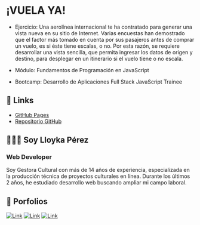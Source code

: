 # ¡VUELA YA!

* Ejercicio: Una aerolínea internacional te ha contratado para generar una vista nueva en su sitio de Internet. Varias encuestas han demostrado que el factor más tomado en cuenta por sus pasajeros antes de comprar un vuelo, es si éste tiene escalas, o no. Por esta razón, se requiere desarrollar una vista sencilla, que permita ingresar los datos de origen y destino, para desplegar en un itinerario si el vuelo tiene o no escala.

* Módulo: Fundamentos de Programación en JavaScript

* Bootcamp: Desarrollo de Aplicaciones Full Stack JavaScript Trainee

## 🔗 Links

- [GitHub Pages](https://lloykaperez.github.io/VUELA-YA/)
- [Repositorio GitHub](https://github.com/lloykaperez/VUELA-YA)


## 👩🏻‍💻 Soy Lloyka Pérez 

### Web Developer

Soy Gestora Cultural con más de 14 años de experiencia, especializada en la producción técnica de proyectos culturales en línea. Durante los últimos 2 años, he estudiado desarrollo web buscando ampliar mi campo laboral. 

## 💼 Porfolios

[![Link](https://img.shields.io/badge/github-%23121011.svg?style=for-the-badge&logo=github&logoColor=white)](https://github.com/lloykaperez)
[![Link](https://img.shields.io/badge/Behance-1769ff?style=for-the-badge&logo=behance&logoColor=white)](https://www.behance.net/lloykaperez)
[![Link](https://img.shields.io/badge/linkedin-%230077B5.svg?style=for-the-badge&logo=linkedin&logoColor=white)](https://www.linkedin.com/in/lloykaperez/)
